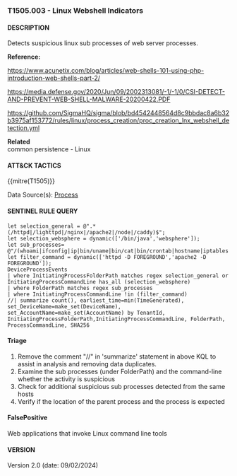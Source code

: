 ### T1505.003 - Linux Webshell Indicators

#### DESCRIPTION

Detects suspicious linux sub processes of web server processes.

**Reference:**

<https://www.acunetix.com/blog/articles/web-shells-101-using-php-introduction-web-shells-part-2/>

<https://media.defense.gov/2020/Jun/09/2002313081/-1/-1/0/CSI-DETECT-AND-PREVENT-WEB-SHELL-MALWARE-20200422.PDF>

<https://github.com/SigmaHQ/sigma/blob/bd4542448564d8c9bbdac8a6b32b3975af153772/rules/linux/process_creation/proc_creation_lnx_webshell_detection.yml>

**Related**\
common persistence - Linux

#### ATT&CK TACTICS

{{mitre(T1505)}}

Data Source(s): [Process](https://attack.mitre.org/datasources/DS0009/)

#### SENTINEL RULE QUERY

```
let selection_general = @".*(/httpd|/lighttpd|/nginx|/apache2|/node|/caddy)$";
let selection_websphere = dynamic(['/bin/java','websphere']);
let sub_processes= @"/(whoami|ifconfig|ip|bin/uname|bin/cat|bin/crontab|hostname|iptables|netstat|pwd|route)$";
let filter_command = dynamic(['httpd -D FOREGROUND','apache2 -D FOREGROUND']);
DeviceProcessEvents
| where InitiatingProcessFolderPath matches regex selection_general or  InitiatingProcessCommandLine has_all (selection_websphere)
| where FolderPath matches regex sub_processes
| where InitiatingProcessCommandLine !in (filter_command)
//| summarize count(), earliest_time=min(TimeGenerated), set_DeviceName=make_set(DeviceName), set_AccountName=make_set(AccountName) by TenantId, InitiatingProcessFolderPath,InitiatingProcessCommandLine, FolderPath, ProcessCommandLine, SHA256
```

#### Triage

1. Remove the comment "//" in 'summarize' statement in above KQL to assist in analysis and removing data duplicates.
1. Examine the sub processes (under FolderPath) and the command-line whether the activity is suspicious
1. Check for additional suspicious sub processes detected from the same hosts
1. Verify if the location of the parent process and the process is expected

#### FalsePositive

Web applications that invoke Linux command line tools

#### VERSION

Version 2.0 (date: 09/02/2024)
